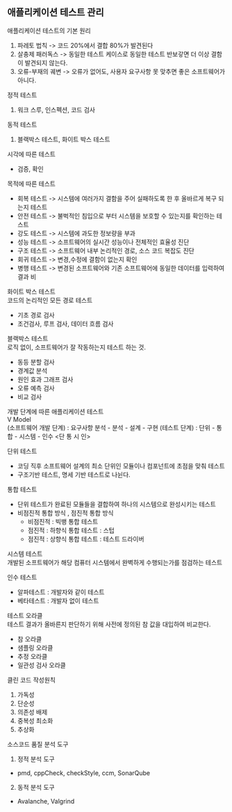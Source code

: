 ## 애플리케이션 테스트 관리

애플리케이션 테스트의 기본 원리 <br>
1) 파레토 법칙 -> 코드 20%에서 결합 80%가 발견된다
2) 살충제 패러독스 -> 동일한 테스트 케이스로 동일한 테스트 반보갛면 더 이상 결함이 발견되지 않는다.
3) 오류-부재의 궤변 -> 오류가 없어도, 사용자 요구사항 못 맞추면 좋은 소프트웨어가 아니다.

정적 테스트 <br>
1) 워크 스루, 인스펙션, 코드 검사

동적 테스트 <br>
1) 블랙박스 테스트, 화이트 박스 테스트

시각에 따른 테스트 <br>
- 검증, 확인

목적에 따른 테스트 <br>
- 회복 테스트 -> 시스템에 여러가지 결함을 주어 실패하도록 한 후 올바르게 복구 되는지 테스트
- 안전 테스트 -> 불벅적인 침입으로 부터 시스템을 보호할 수 있는지를 확인하는 테스트
- 강도 테스트 -> 시스템에 과도한 정보량을 부과
- 성능 테스트 -> 소프트웨어의 실시간 성능이나 전체적인 효율성 진단
- 구조 테스트 -> 소프트웨어 내부 논리적인 경로, 소스 코드 복잡도 진단
- 회귀 테스트 -> 변경,수정에 결함이 없는지 확인
- 병행 테스트 -> 변경된 소프트웨어와 기존 소프트웨어에 동일한 데이터를 입력하여 결과 비

화이트 박스 테스트 <br> 
코드의 논리적인 모든 경로 테스트 
- 기초 경로 검사
- 조건검사, 루프 검사, 데이터 흐름 검사

블랙박스 테스트 <br>
로직 없이, 소프트웨어가 잘 작동하는지 테스트 하는 것.
- 동등 분할 검사
- 경계값 분석
- 원인 효과 그래프 검사
- 오류 예측 검사
- 비교 검사

개발 단계에 따른 애플리케이션 테스트 <br>
V Model <br>
(소프트웨어 개발 단계) : 요구사항 분석 - 분석 - 설계 - 구현
(테스트 단계) : 단위 - 통합 - 시스템 - 인수 <단 통 시 인>

단위 테스트 <br>
- 코딩 직후 소프트웨어 설계의 최소 단위인 모듈이나 컴포넌트에 초점을 맞춰 테스트
- 구조기반 테스트, 명세 기반 테스트로 나뉜다.

통합 테스트 <br>
- 단위 테스트가 완료된 모듈들을 결합하여 하나의 시스템으로 완성시키는 테스트
- 비점진적 통합 방식 , 점진적 통합 방식
  - 비점진적 : 빅뱅 통합 테스트
  - 점진적 : 하향식 통합 테스트 : 스텁
  - 점진적 : 상향식 통합 테스트 : 테스트 드라이버

시스템 테스트 <br>
개발된 소프트웨어가 해당 컴퓨터 시스템에서 완벽하게 수행되는가를 점검하는 테스트 

인수 테스트 <br>
- 알파테스트 : 개발자와 같이 테스트
- 베타테스트 : 개발자 없이 테스트

테스트 오라클 <br>
테스트 결과가 올바른지 판단하기 위해 사전에 정의된 참 값을 대입하여 비교한다.
- 참 오라클
- 샘플링 오라클
- 추정 오라클
- 일관성 검사 오라클

클린 코드 작성원칙
1) 가독성
2) 단순성
3) 의존성 배제
4) 중복성 최소화
5) 추상화

소스코드 품질 분석 도구
1) 정적 분석 도구
- pmd, cppCheck, checkStyle, ccm, SonarQube
2) 동적 분석 도구
- Avalanche, Valgrind
































































